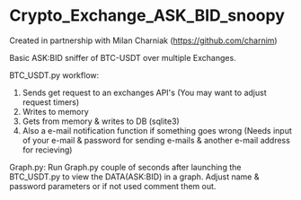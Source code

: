 # Crypto_Exchange_ASK_BID_snoopy
Created in partnership with Milan Charniak (https://github.com/charnim)

Basic ASK:BID sniffer of BTC-USDT over multiple Exchanges.

BTC_USDT.py workflow:

1) Sends get request to an exchanges API's (You may want to adjust request timers)
2) Writes to memory
3) Gets from memory & writes to DB (sqlite3)
4) Also a e-mail notification function if something goes wrong (Needs input of your e-mail & password for sending e-mails & another e-mail address for recieving)

Graph.py:
Run Graph.py couple of seconds after launching the BTC_USDT.py to view the DATA(ASK:BID) in a graph.
Adjust name & password parameters or if not used comment them out.
